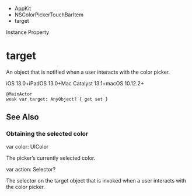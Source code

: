 

- AppKit
- NSColorPickerTouchBarItem
-  target 

Instance Property

# target

An object that is notified when a user interacts with the color picker.

iOS 13.0+iPadOS 13.0+Mac Catalyst 13.1+macOS 10.12.2+

``` source
@MainActor
weak var target: AnyObject? { get set }
```

## See Also

### Obtaining the selected color

var color: UIColor

The picker’s currently selected color.

var action: Selector?

The selector on the target object that is invoked when a user interacts with the color picker.

